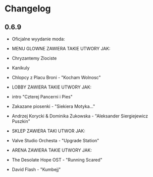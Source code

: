 # Changelog

## 0.6.9
- Oficjalne wyydanie moda:

- MENU GLOWNE ZAWIERA TAKIE UTWORY JAK:

- Chryzantemy Zlociste
- Kanikuly
- Chlopcy z Placu Broni - "Kocham Wolnosc"

- LOBBY ZAWIERA TAKIE UTWORY JAK:

- intro "Czterej Pancerni i Pies"
- Zakazane piosenki - "Siekiera Motyka..."
- Andrzej Korycki & Dominika Zukowska - "Aleksander Siergiejewicz Puszkin"

- SKLEP ZAWIERA TAKI UTWOR JAK:

- Valve Studio Orchesta - "Upgrade Station"

- ARENA ZAWIERA TAKIE UTWORY JAK:

- The Desolate Hope OST - "Running Scared"
- David Flash - "Kumbejj"
